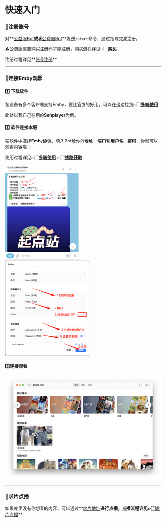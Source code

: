 # 快速入门

### 🙎注册账号

对**[公益服Bot](https://t.me/tdck_emby_create_bot)**或者**[公费服Bot](https://t.me/StartTdckBot)**发送`/start`命令，通过指导完成注册。

⚠️公费服需要购买注册码才能注册，购买流程详见👉🏻**[购买]()**

注册过程详见**[账号注册]()**

---

### 🔗连接Emby观影

#### 1️⃣ 下载软件

各设备有多个客户端支持Emby，要比官方的好用，可以在这边找到👉🏻**[多端使用]()**

此处以我自己在用的**Senplayer**为例。

#### 2️⃣ 软件连接本服

在软件中选择**Emby协议**，填入Bot给你的**地址**、**端口**和**用户名**、**密码**，你就可以观看内容啦！

使用过程详见👉🏻**[多端使用]()**    👉🏻**[线路获取]()**

<img src="/public/assets/use/QuickStart/fast1.png" alt="fast1" style="zoom: 30%;" />       <img src="/public/assets/use/QuickStart/fast2.png" alt="fast2" style="zoom: 30%;" />

#### 3️⃣连接观看

![fast3](/public/assets/use/QuickStart/fast3.png)

---

### 🎦求片点播

如果库里没有你想看的内容，可以通过**[求片地址]()**进行点播，点播流程详见👉🏻**[求片点播]()**

